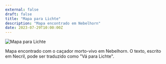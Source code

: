```yaml
---
external: false
draft: false
title: "Mapa para Lichte"
description: "Mapa encontrado em Nebelhorn"
date: 2023-07-29T10:00:00Z
---
```


![Mapa para Lichte](/images/mapa-lichte.jpg)

Mapa encontrado com o caçador morto-vivo em Nebelhorn. O texto, escrito em Necril, pode ser traduzido como "Vá para Lichte".